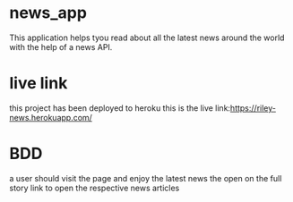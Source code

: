 # news_app
This application helps tyou read about all the latest news around the world with the help of a news API.

# live link

this project has been deployed to heroku this is the live link:https://riley-news.herokuapp.com/

# BDD

a user should visit the page and enjoy the latest news the open on the full story link to open the respective news articles

